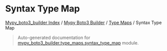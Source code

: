 # Syntax Type Map

[Mypy_boto3_builder Index](../../README.md#mypy_boto3_builder-index) /
[Mypy Boto3 Builder](../index.md#mypy-boto3-builder) /
[Type Maps](./index.md#type-maps) /
Syntax Type Map

> Auto-generated documentation for [mypy_boto3_builder.type_maps.syntax_type_map](https://github.com/youtype/mypy_boto3_builder/blob/main/mypy_boto3_builder/type_maps/syntax_type_map.py) module.
